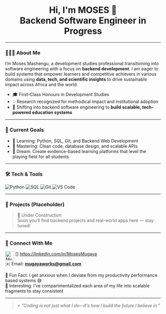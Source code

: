 <h1 align="center">Hi, I'm MOSES 👋<br/> Backend Software Engineer in Progress</h1>

---

### 👨🏽‍💻 About Me

I’m Moses Mashengu, a development studies professional transitioning into software engineering with a focus on **backend development**. I am eager to build systems that empower learners and competitive achievers in various domains using **data, tech, and scientific insights** to drive sustainable impact across Africa and the world.

- 🎓 First-Class Honours in Development Studies  
- 💡 Research recognized for methodical impact and institutional adoption  
- 🔁 Shifting into backend software engineering to **build scalable, tech-powered education systems**

---

### 🎯 Current Goals

- 🌱 Learning: Python, SQL, Git, and Backend Web Development  
- 📘 Mastering: Clean code, database design, and scalable APIs  
- 🚀 Dream: Create evidence-based learning platforms that level the playing field for all students  

---

### 🛠️ Tech & Tools

<!-- Badges generated using https://shields.io/ -->
![Python](https://img.shields.io/badge/-Python-333333?style=for-the-badge&logo=python)
![SQL](https://img.shields.io/badge/-SQL-333333?style=for-the-badge&logo=mysql)
![Git](https://img.shields.io/badge/-Git-333333?style=for-the-badge&logo=git)
![VS Code](https://img.shields.io/badge/-VSCode-333333?style=for-the-badge&logo=visualstudiocode)

---

### 📂 Projects (Placeholder)

> 🚧 Under Construction  
Soon you'll find backend projects and real-world apps here — stay tuned!

---

### 🤳 Connect With Me

[<img align="left" alt="Moses Mugaya | LinkedIn" width="30px" src="https://cdn.jsdelivr.net/npm/simple-icons@v3/icons/linkedin.svg" />]
https://linkedin.com/in/MosesMugaya  

✉️ Email: **mugayaworks@gmail.com**  


🧠 Fun Fact: I get anxious when I deviate from my productivity performance based systems 😅  
🧩 Interesting: I’ve compartmentalized each area of my life into scalable fragments to stay consistent

---

> ⚡ *"Coding is not just what I do—it's how I build the future I believe in."*
